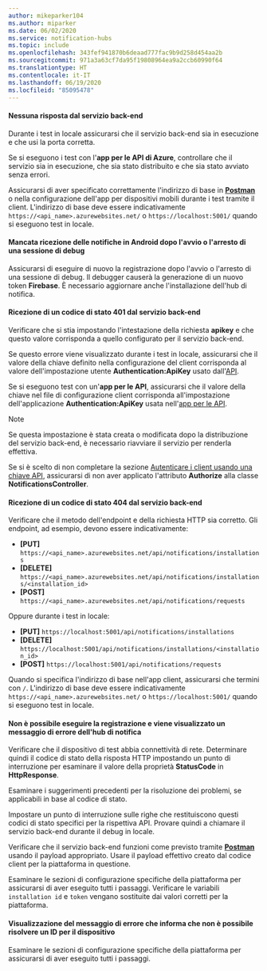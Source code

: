 ```yaml
---
author: mikeparker104
ms.author: miparker
ms.date: 06/02/2020
ms.service: notification-hubs
ms.topic: include
ms.openlocfilehash: 343fef941870b6deaad777fac9b9d258d454aa2b
ms.sourcegitcommit: 971a3a63cf7da95f19808964ea9a2ccb60990f64
ms.translationtype: HT
ms.contentlocale: it-IT
ms.lasthandoff: 06/19/2020
ms.locfileid: "85095478"
---
```

#### <a name="no-response-from-the-backend-service"></a>Nessuna risposta dal servizio back-end

Durante i test in locale assicurarsi che il servizio back-end sia in esecuzione e che usi la porta corretta.

Se si eseguono i test con l'**app per le API di Azure**, controllare che il servizio sia in esecuzione, che sia stato distribuito e che sia stato avviato senza errori.

Assicurarsi di aver specificato correttamente l'indirizzo di base in **[Postman](https://www.postman.com/downloads)** o nella configurazione dell'app per dispositivi mobili durante i test tramite il client. L'indirizzo di base deve essere indicativamente `https://<api_name>.azurewebsites.net/` o `https://localhost:5001/` quando si eseguono test in locale.

#### <a name="not-receiving-notifications-on-android-after-starting-or-stopping-a-debug-session"></a>Mancata ricezione delle notifiche in Android dopo l'avvio o l'arresto di una sessione di debug

Assicurarsi di eseguire di nuovo la registrazione dopo l'avvio o l'arresto di una sessione di debug. Il debugger causerà la generazione di un nuovo token **Firebase**. È necessario aggiornare anche l'installazione dell'hub di notifica.

#### <a name="receiving-a-401-status-code-from-the-backend-service"></a>Ricezione di un codice di stato 401 dal servizio back-end

Verificare che si stia impostando l'intestazione della richiesta **apikey** e che questo valore corrisponda a quello configurato per il servizio back-end.

Se questo errore viene visualizzato durante i test in locale, assicurarsi che il valore della chiave definito nella configurazione del client corrisponda al valore dell'impostazione utente **Authentication:ApiKey** usato dall'[API](#create-the-api-app).

Se si eseguono test con un'**app per le API**, assicurarsi che il valore della chiave nel file di configurazione client corrisponda all'impostazione dell'applicazione **Authentication:ApiKey** usata nell'[app per le API](#create-the-api-app).

> [!NOTE]
> Se questa impostazione è stata creata o modificata dopo la distribuzione del servizio back-end, è necessario riavviare il servizio per renderla effettiva.

Se si è scelto di non completare la sezione [Autenticare i client usando una chiave API](#authenticate-clients-using-an-api-key-optional), assicurarsi di non aver applicato l'attributo **Authorize** alla classe **NotificationsController**.

#### <a name="receiving-a-404-status-code-from-the-backend-service"></a>Ricezione di un codice di stato 404 dal servizio back-end

Verificare che il metodo dell'endpoint e della richiesta HTTP sia corretto. Gli endpoint, ad esempio, devono essere indicativamente:

- **[PUT]** `https://<api_name>.azurewebsites.net/api/notifications/installations`
- **[DELETE]** `https://<api_name>.azurewebsites.net/api/notifications/installations/<installation_id>`
- **[POST]** `https://<api_name>.azurewebsites.net/api/notifications/requests`

Oppure durante i test in locale:

- **[PUT]** `https://localhost:5001/api/notifications/installations`
- **[DELETE]** `https://localhost:5001/api/notifications/installations/<installation_id>`
- **[POST]** `https://localhost:5001/api/notifications/requests`

Quando si specifica l'indirizzo di base nell'app client, assicurarsi che termini con `/`. L'indirizzo di base deve essere indicativamente `https://<api_name>.azurewebsites.net/` o `https://localhost:5001/` quando si eseguono test in locale.

#### <a name="unable-to-register-and-a-notification-hub-error-message-is-displayed"></a>Non è possibile eseguire la registrazione e viene visualizzato un messaggio di errore dell'hub di notifica

Verificare che il dispositivo di test abbia connettività di rete. Determinare quindi il codice di stato della risposta HTTP impostando un punto di interruzione per esaminare il valore della proprietà **StatusCode** in **HttpResponse**.

Esaminare i suggerimenti precedenti per la risoluzione dei problemi, se applicabili in base al codice di stato.

Impostare un punto di interruzione sulle righe che restituiscono questi codici di stato specifici per la rispettiva API. Provare quindi a chiamare il servizio back-end durante il debug in locale.

Verificare che il servizio back-end funzioni come previsto tramite **[Postman](https://www.postman.com/downloads)** usando il payload appropriato. Usare il payload effettivo creato dal codice client per la piattaforma in questione.

Esaminare le sezioni di configurazione specifiche della piattaforma per assicurarsi di aver eseguito tutti i passaggi. Verificare le variabili `installation id` e `token` vengano sostituite dai valori corretti per la piattaforma.

#### <a name="unable-to-resolve-an-id-for-the-device-error-message-is-displayed"></a>Visualizzazione del messaggio di errore che informa che non è possibile risolvere un ID per il dispositivo

Esaminare le sezioni di configurazione specifiche della piattaforma per assicurarsi di aver eseguito tutti i passaggi.
